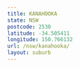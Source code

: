 ```yaml
---
title: KANAHOOKA
state: NSW
postcode: 2530
latitude: -34.505411
longitude: 150.766132
url: /nsw/kanahooka/
layout: suburb
---
```

